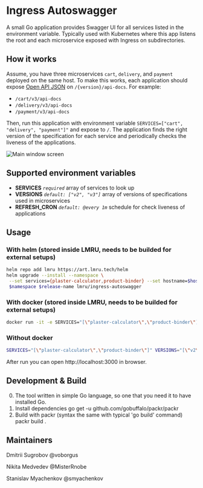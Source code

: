 # Ingress Autoswagger
A small Go application provides Swagger UI for all services listed in the environment variable. 
Typically used with Kubernetes where this app listens the root and each microservice exposed with Ingress on subdirectories.

## How it works
Assume, you have three microservices `cart`, `delivery`, and `payment` deployed on the same host.
To make this works, each application should expose [Open API JSON](https://swagger.io/specification/) on `/{version}/api-docs`. 
For example:

* `/cart/v3/api-docs`
* `/delivery/v3/api-docs`
* `/payment/v3/api-docs`

Then, run this application with environment variable `SERVICES=["cart", "delivery", "payment"]"` and expose to `/`.
The application finds the right version of the specification for each service and periodically checks the liveness of the applications.

![Main window screen](https://github.com/adeo/ingress-autoswagger/raw/master/docs/main_window.png)

## Supported environment variables

* **SERVICES** *`required`* array of services to look up
* **VERSIONS**  *`default: ["v2", "v3"]`* array of versions of specifications used in microservices
* **REFRESH_CRON** *`default: @every 1m`* schedule for check liveness of applications

## Usage

### With helm (stored inside LMRU, needs to be builded for external setups)

```bash
helm repo add lmru https://art.lmru.tech/helm
helm upgrade --install --namespace \
 --set services={plaster-calculator,product-binder} --set hostname=$hostname --set version=3.2 \
 $namespace $release-name lmru/ingress-autoswagger
```

### With docker (stored inside LMRU, needs to be builded for external setups)

```bash
docker run -it -e SERVICES="[\"plaster-calculator\",\"product-binder\"]" -e VERSIONS="[\"v2\",\"v3\"]" docker-devops.art.lmru.tech/bricks/ingress-autoswagger:3.1
```

### Without docker

```bash
SERVICES="[\"plaster-calculator\",\"product-binder\"]" VERSIONS="[\"v2\",\"v3\"]" go run ingress-autoswagger.go 
```

After run you can open http://localhost:3000 in browser.

## Development & Build

0. The tool written in simple Go language, so one that you need it to have installed Go.
1. Install dependencies
go get -u github.com/gobuffalo/packr/packr
2. Build with packr (syntax the same with typical 'go build' command)
packr build .

## Maintainers

Dmitrii Sugrobov @voborgus

Nikita Medvedev @MisterRnobe

Stanislav Myachenkov @smyachenkov
